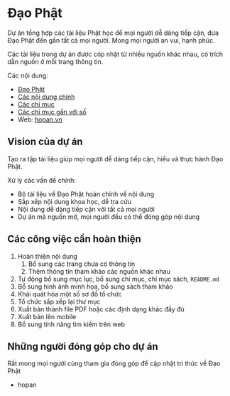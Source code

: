 # Đạo Phật

Dự án tổng hợp các tài liệu Phật học để mọi người dễ dàng tiếp cận, đưa Đạo Phật đến gần tất cả mọi người. Mong mọi người an vui, hạnh phúc.

Các tài liệu trong dự án được cóp nhặt từ nhiều nguồn khác nhau, có trích dẫn nguồn ở mỗi trang thông tin.

Các nội dung:

- [Đạo Phật](dao_phat.md)
- [Các nội dung chính](noi_dung_chinh.md)
- [Các chỉ mục](chi_muc.md)
- [Các chỉ mục gắn với số](khai_niem_so/khai_niem_so.md)
- Web: [hopan.vn](https://hopan.vn)

## Vision của dự án

Tạo ra tập tài liệu giúp mọi người dễ dàng tiếp cận, hiểu và thực hành Đạo Phật.

Xử lý các vấn đề chính:

- Bộ tài liệu về Đạo Phật hoàn chỉnh về nội dung
- Sắp xếp nội dung khoa học, dễ tra cứu
- Nội dung dễ dàng tiếp cận với tất cả mọi người
- Dự án mã nguồn mở, mọi người đều có thể đóng góp nội dung

## Các công việc cần hoàn thiện

1. Hoàn thiện nội dung
    1. Bổ sung các trang chưa có thông tin
    1. Thêm thông tin tham khảo các nguồn khác nhau
1. Tự động bổ sung mục lục, bổ sung chỉ mục, chỉ mục sách, `README.md`
1. Bổ sung hình ảnh minh họa, bổ sung sách tham khảo
1. Khái quát hóa một số sơ đồ tổ chức
1. Tổ chức sắp xếp lại thư mục
1. Xuất bản thành file PDF hoặc các định dạng khác đầy đủ
1. Xuất bản lên mobile
1. Bổ sung tính năng tìm kiếm trên web

## Những người đóng góp cho dự án

Rất mong mọi người cùng tham gia đóng góp để cập nhật tri thức về Đạo Phật

- hopan

